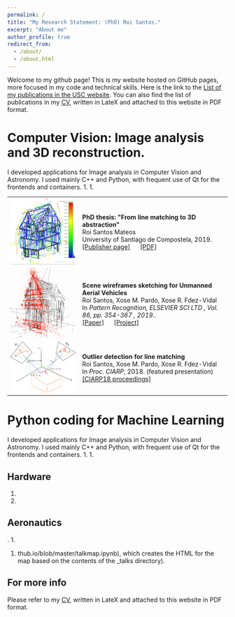 ```yaml
---
permalink: /
title: "My Research Statement: (PhD) Roi Santos."
excerpt: "About me"
author_profile: true
redirect_from: 
  - /about/
  - /about.html
---
```


Welcome to my github page! This is my website hosted on GitHub pages, more focused in my code and technical skills. 
Here is the link to the [List of my publications in the USC website](https://citius.usc.es/investigacion/publicacions/listado?e=true&s=roi-santos-mateos). You can also find the list of publications in my [CV](https://roisantos.github.io/files/cvRoiSantos.pdf), written in LateX and attached to this website in PDF format.

Computer Vision: Image analysis and 3D reconstruction.
======
I developed applications for Image analysis in Computer Vision and Astronomy. I used mainly C++ and Python, with frequent use of Qt for the frontends and containers.
1. 
1. 

<table class="paperlisttable">
    <tr>
      <td class="paperfigurecol"><img alt="Quantitative Results" width="250" src="images/P12aa.png"/></td>
      <td>
        <b>PhD thesis: "From line matching to 3D abstraction"</b><br />
        Roi Santos Mateos<br />
        University of Santiago de Compostela, 2019.<br />
		<a href="https://citius.usc.es/investigacion/publicacions/listado/from-line-matching-to-3d-abstraction">[Publisher page]</a>&nbsp;&nbsp;&nbsp;&nbsp;&nbsp;
		<a href="http://citius.usc.es/sites/default/files/tesis/Tese_RoiSantos.pdf">[PDF]</a>
      </td>
    </tr>
    <tr>
      <td><img alt="3D wireframes sketching" width="250" src="images/Q12inters0.png"/></td>
      <td>
        <b>Scene wireframes sketching for Unmanned Aerial Vehicles</b><br />
        Roi Santos, Xose M. Pardo, Xose R. Fdez-Vidal<br />
        In <i>Pattern Recognition, ELSEVIER SCI LTD , Vol. 86, pp. 354-367 , 2019.</i>.	     <br /> 
		<a href="https://www.sciencedirect.com/science/article/pii/S0031320318303443">[Paper]</a>&nbsp;&nbsp;&nbsp;&nbsp;&nbsp;
		<a href="https://poier.github.io/PreView/">[Project]</a>
      </td>
    </tr>
    <tr>
      <td><img alt="3D Outliers rejection" width="250" src="images/diagrama3D.eps"/></td>
      <td>
        <b>Outlier detection for line matching</b><br />
       Roi Santos, Xose M. Pardo, Xose R. Fdez-Vidal<br />
        In <i>Proc. CIARP</i>, 2018. (featured presentation)<br />
		<a href="https://atvs.ii.uam.es/ciarp2018/">[CIARP18 proceedings]</a>
      </td>
    </tr>
  </table>

Python coding for Machine Learning
======
I developed applications for Image analysis in Computer Vision and Astronomy. I used mainly C++ and Python, with frequent use of Qt for the frontends and containers.
1. 
1. 

Hardware
------
1. 
1. 

Aeronautics
------
.
1. 
1. thub.io/blob/master/talkmap.ipynb), which creates the HTML for the map based on the contents of the _talks directory).


For more info
------
Please refer to my [CV](https://roisantos.github.io/files/cvRoiSantos.pdf), written in LateX and attached to this website in PDF format.
